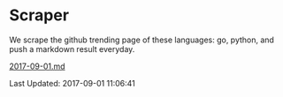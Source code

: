 # Scraper

We scrape the github trending page of these languages: go, python, and push a markdown result everyday.

[2017-09-01.md](https://github.com/borays/Scraper/blob/master/2017-09-01.md)

Last Updated: 2017-09-01 11:06:41